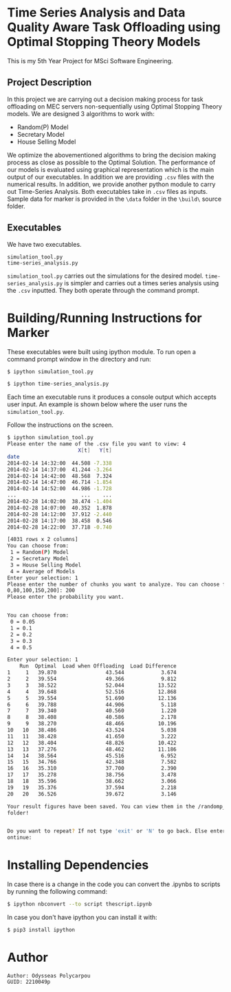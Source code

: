 # Time Series Analysis and Data Quality Aware Task Offloading using Optimal Stopping Theory Models

This is my 5th Year Project for MSci Software Engineering.

## Project Description

In this project we are carrying out a decision making process for task offloading on MEC servers non-sequentially using Optimal Stopping Theory models. We are designed 3 algorithms to work with:

- Random(P) Model
- Secretary Model
- House Selling Model

We optimize the abovementioned algorithms to bring the decision making process as close as possible to the Optimal Solution. The performance of our models is evaluated using graphical representation which is the main output of our executables. In addition we are providing ```.csv``` files with the numerical results. In addition, we provide another python module to carry out Time-Series Analysis. Both executables take in ```.csv``` files as inputs. Sample data for marker is provided in the ```\data``` folder in the ```\build\``` source folder.

## Executables

We have two executables.

```
simulation_tool.py
time-series_analysis.py
```

```simulation_tool.py``` carries out the simulations for the desired model. ```time-series_analysis.py``` is simpler and carries out a times series analysis using the ```.csv``` inputted. They both operate through the command prompt.

# Building/Running Instructions for Marker

These executables were built using ipython module.
To run open a command prompt window in the directory and run:

```bash
$ ipython simulation_tool.py
```
```bash
$ ipython time-series_analysis.py
```
Each time an executable runs it produces a console output which accepts user input. An example is shown below where the user runs the ```simulation_tool.py```.

Follow the instructions on the screen.

```bash
$ ipython simulation_tool.py
Please enter the name of the .csv file you want to view: 4
                       X[t]   Y[t]
date
2014-02-14 14:32:00  44.508 -7.338
2014-02-14 14:37:00  41.244 -3.264
2014-02-14 14:42:00  48.568  7.324
2014-02-14 14:47:00  46.714 -1.854
2014-02-14 14:52:00  44.986 -1.728
...                     ...    ...
2014-02-28 14:02:00  38.474 -1.404
2014-02-28 14:07:00  40.352  1.878
2014-02-28 14:12:00  37.912 -2.440
2014-02-28 14:17:00  38.458  0.546
2014-02-28 14:22:00  37.718 -0.740

[4031 rows x 2 columns]
You can choose from:
 1 = Random(P) Model
 2 = Secretary Model
 3 = House Selling Model
 4 = Average of Models
Enter your selection: 1
Please enter the number of chunks you want to analyze. You can choose from [20,5
0,80,100,150,200]: 200
Please enter the probability you want.


You can choose from:
 0 = 0.05
 1 = 0.1
 2 = 0.2
 3 = 0.3
 4 = 0.5

Enter your selection: 1
    Run  Optimal  Load when Offloading  Load Difference
1     1   39.870                43.544            3.674
2     2   39.554                49.366            9.812
3     3   38.522                52.044           13.522
4     4   39.648                52.516           12.868
5     5   39.554                51.690           12.136
6     6   39.788                44.906            5.118
7     7   39.340                40.560            1.220
8     8   38.408                40.586            2.178
9     9   38.270                48.466           10.196
10   10   38.486                43.524            5.038
11   11   38.428                41.650            3.222
12   12   38.404                48.826           10.422
13   13   37.276                48.462           11.186
14   14   38.564                45.516            6.952
15   15   34.766                42.348            7.582
16   16   35.310                37.700            2.390
17   17   35.278                38.756            3.478
18   18   35.596                38.662            3.066
19   19   35.376                37.594            2.218
20   20   36.526                39.672            3.146

Your result figures have been saved. You can view them in the /randomp_figures/
folder!


Do you want to repeat? If not type 'exit' or 'N' to go back. Else enter 'Y' to c
ontinue:
```

# Installing Dependencies

In case there is a change in the code you can convert the .ipynbs to scripts by running the following command:

```bash
$ ipython nbconvert --to script thescript.ipynb
```

In case you don't have ipython you can install it with:

```bash
$ pip3 install ipython
```

# Author
```
Author: Odysseas Polycarpou
GUID: 2210049p
```
